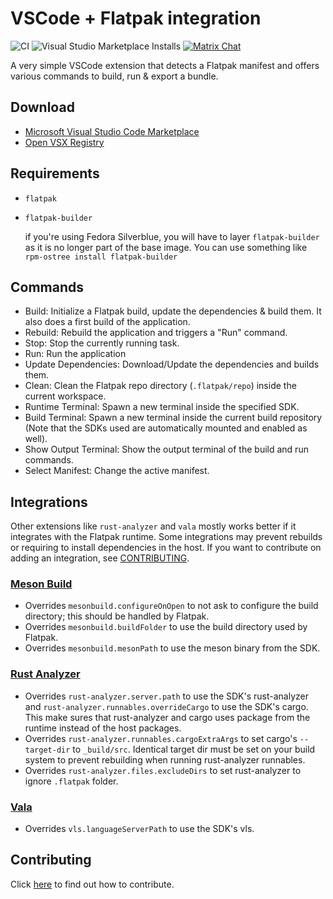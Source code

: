 # VSCode + Flatpak integration

![CI](https://github.com/bilelmoussaoui/flatpak-vscode/workflows/CI/badge.svg) ![Visual Studio Marketplace Installs](https://img.shields.io/visual-studio-marketplace/i/bilelmoussaoui.flatpak-vscode)
[![Matrix Chat](https://img.shields.io/badge/Matrix-Chat-green)](https://matrix.to/#/#flatpak-vscode:gnome.org)

A very simple VSCode extension that detects a Flatpak manifest and offers various commands to build, run & export a bundle.

## Download

- [Microsoft Visual Studio Code Marketplace](https://marketplace.visualstudio.com/items?itemName=bilelmoussaoui.flatpak-vscode)
- [Open VSX Registry](https://open-vsx.org/extension/bilelmoussaoui/flatpak-vscode)

## Requirements

- `flatpak`
- `flatpak-builder`

  if you're using Fedora Silverblue, you will have to layer `flatpak-builder` as it is no longer part of the base image. You can use something like `rpm-ostree install flatpak-builder`

## Commands

- Build: Initialize a Flatpak build, update the dependencies & build them. It also does a first build of the application.
- Rebuild: Rebuild the application and triggers a "Run" command.
- Stop: Stop the currently running task.
- Run: Run the application
- Update Dependencies: Download/Update the dependencies and builds them.
- Clean: Clean the Flatpak repo directory (`.flatpak/repo`) inside the current workspace.
- Runtime Terminal: Spawn a new terminal inside the specified SDK.
- Build Terminal: Spawn a new terminal inside the current build repository (Note that the SDKs used are automatically mounted and enabled as well).
- Show Output Terminal: Show the output terminal of the build and run commands.
- Select Manifest: Change the active manifest.

## Integrations

Other extensions like `rust-analyzer` and `vala` mostly works better if it integrates with the
Flatpak runtime. Some integrations may prevent rebuilds or requiring to install dependencies in
the host. If you want to contribute on adding an integration, see [CONTRIBUTING](CONTRIBUTING.md).

### [Meson Build](https://marketplace.visualstudio.com/items?itemName=mesonbuild.mesonbuild)

- Overrides `mesonbuild.configureOnOpen` to not ask to configure the build directory; this should be handled by Flatpak.
- Overrides `mesonbuild.buildFolder` to use the build directory used by Flatpak.
- Overrides `mesonbuild.mesonPath` to use the meson binary from the SDK.

### [Rust Analyzer](https://marketplace.visualstudio.com/items?itemName=matklad.rust-analyzer)

- Overrides `rust-analyzer.server.path` to use the SDK's rust-analyzer and `rust-analyzer.runnables.overrideCargo` to use the SDK's cargo. This make sures that rust-analyzer and cargo uses package from the runtime instead of the host packages.
- Overrides `rust-analyzer.runnables.cargoExtraArgs` to set cargo's `--target-dir` to `_build/src`. Identical target dir must be set on your build system to prevent rebuilding when running rust-analyzer runnables.
- Overrides `rust-analyzer.files.excludeDirs` to set rust-analyzer to ignore `.flatpak` folder.

### [Vala](https://marketplace.visualstudio.com/items?itemName=prince781.vala)

- Overrides `vls.languageServerPath` to use the SDK's vls.

## Contributing

Click [here](CONTRIBUTING.md) to find out how to contribute.
